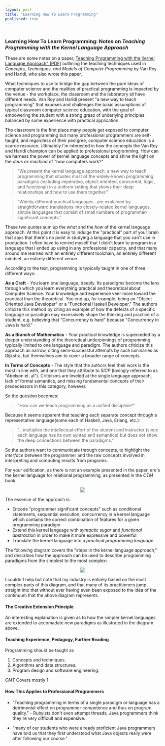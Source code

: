 ```yaml
---
layout: post
title: "Learning How To Learn Programming"
published: true
---
```

# 

### Learning How To Learn Programming: Notes on _Teaching Programming with the Kernel Language Approach_

These are some notes on a paper, <a href="http://www.info.ucl.ac.be/people/PVR/fdpefinalweb.pdf">Teaching Programming with the Kernel Language Approach" (PDF)</a> outlining the teaching techniques used in _Concepts, Techniques, and Models of Computer Programming_ by Van Roy and Haridi, who also wrote this paper.

What techniques to use to bridge the gap between the pure ideas of computer science and the realities of practical programming is impacted by the venue - the workplace, the classroom and the laboratory all have different needs. Van Roy and Haridi present "a new way to teach programming" that exposes and challenges the basic assumptions of typical classroom computer science education, with the goal of empowering the student with a strong grasp of underlying principles balanced by some experience with practical application.

The classroom is the first place many people get exposed to computer science and programming but many professional programmers are self-taught, and regardless of their pedigree, computer science education is a scarce resource. Ultimately I'm interested in how the concepts the Van Roy and Haridi champion can be applied to professional programming. How can we harness the power of kernel language concepts and shine the light on the _deus ex machina_ of "how computers work?"

> "We present the kernel language approach, a new way to teach programming that situates most of the widely-known programming paradigms (including imperative, object-oriented, concurrent, logic, and functional) in a uniform setting that shows their deep relationships and how to use them together."

> "Widely-different practical languages...are explained by straightforward translations into closely-related kernel languages, simple languages that consist of small numbers of programmer-significant concepts."

These two quotes sum up the _what_ and the _how_ of the kernel language approach. At this point it is easy to indulge the "practical" part of your brain that says that there's no point in studying a language that you can't use in production. I often have to remind myself that I didn't learn to program in a language that I ended up using in any professional capacity, and that many around me learned with an entirely different toolchain, an entirely different mindset, an entirely different venue.

According to the text, programming is typically taught in one of three different ways:

__As a Craft__ - You learn one language, deeply. Its paradigms become the lens through which you learn everything practical and theoretical about Computer Science. Your knowledge and experience veer more toward the practical than the theoretical. You end up, for example, being an "Object Oriented Java Developer" or a "Functional Haskell Developer." The authors criticize this method by citing an example of how the defects of a specific language or paradigm may excessively shape the thinking and practice of a student, e.g. believing that "Concurrency is hard" because "Concurrency in Java is hard."

__As a Branch of Mathematics__ - Your practical knowledge is superceded by a deeper understanding of the theoretical underpinnings of programming, typically limited to one language and paradigm. The authors criticize this approach as narrow, citing semi-successful attempts by such luminaries as Dijkstra, but themselves aim to cover a broader range of concepts.

__In Terms of Concepts__ - The style that the authors feel their work is the most in line with, and one that they attribute to _SICP_ (lovingly referred to as "Abelson et. al"). Criticisms are leveled at the single language approach, lack of formal semantics, and missing fundamental concepts of their predecessors in this category, however.

So the question becomes:

> "How can we teach programming as a unified discipline?"

Because it seems apparent that teaching each separate concept through a representative language(some each of Haskell, Java, Erlang, etc.):

> "...multiplies the intellectual effort of the student and instructor (since each language has its own syntax and semantics) but does not show the deep connections between the paradigms."

So the authors want to communicate through concepts, to highlight the _interface_ between the programmer and the raw concepts involved in interpreting and computing results from programs.

For your edification, as there is not an example presented in the paper, ere's the kernel language for relational programming, as presented in the _CTM_ book.

<center><img src="http://michaelrbernste.in/images/relational.png"></center>

The essence of the approach is:

* Encode "programmer significant concepts" such as conditional statements, sequential execution, concurrency in a kernel language which contains the correct combination of features for a given programming paradigm
* Extend this kernel language with _syntactic sugar_ and _functional abstraction_ in order to make it more expressive and powerful
* Translate the kernel language into a _practical programming language_

The following diagram covers the "steps in the kernel language approach," and describes how the approach can be used to describe programming paradigms from the simplest to the most complex:

<center><img src="http://michaelrbernste.in/images/kernel_teaching_diagram.png"></center>

I couldn't help but note that my industry is entirely based on the most complex parts of this diagram, and that many of its practitioners jump straight into that without ever having even been exposed to the idea of the continuum that the above diagram represents.

#### The Creative Extension Principle

An interesting explanation is given as to how the simpler kernel languages are extended to accomadate new paradigms as illustrated in the diagram above.

#### Teaching Experience, Pedagogy, Further Reading

Programming should be taught as

1. Concepts and techniques.
2. Algorithms and data structures.
3. Program design and software engineering.

_CMT_ Covers mostly 1

#### How This Applies to Professional Programmers

* "Teaching programming in terms of a single paradigm or language has a detrimental effect on programmer competence and thus on program quality." - Rubyists don't even attempt threads, Java programmers think they're very difficult and expensive.

* "many of our students who were already proficient Java programmers have told us that they first understood what Java objects really were after following our course."
